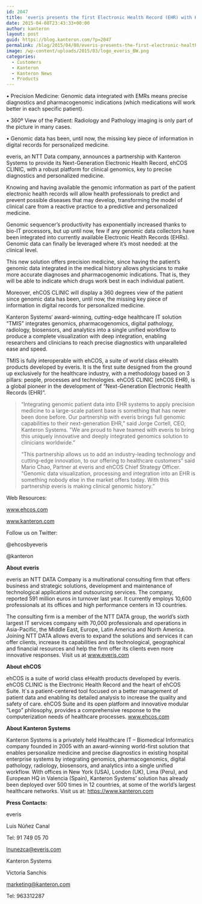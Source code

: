 ```yaml
---
id: 2047
title: 'everis presents the first Electronic Health Record (EHR) with Kanteron‘s clinical genomic capabilities'
date: 2015-04-08T23:43:33+00:00
author: kanteron
layout: post
guid: https://blog.kanteron.com/?p=2047
permalink: /blog/2015/04/08/everis-presents-the-first-electronic-health-record-ehr-with-clinical-genomic-capabilities/
image: /wp-content/uploads/2015/03/logo_everis_BW.png
categories:
  - Customers
  - Kanteron
  - Kanteron News
  - Products
---
```

• Precision Medicine: Genomic data integrated with EMRs means precise diagnostics and pharmacogenomic indications (which medications will work better in each specific patient).

• 360º View of the Patient: Radiology and Pathology imaging is only part of the picture in many cases.

• Genomic data has been, until now, the missing key piece of information in digital records for personalized medicine.

everis, an NTT Data company, announces a partnership with Kanteron Systems to provide its Next-Generation Electronic Health Record, ehCOS CLINIC, with a robust platform for clinical genomics, key to precise diagnostics and personalized medicine.

Knowing and having available the genomic information as part of the patient electronic health records will allow health professionals to predict and prevent possible diseases that may develop, transforming the model of clinical care from a reactive practice to a predictive and personalized medicine.

Genomic sequencer’s productivity has exponentially increased thanks to bio-IT processors, but up until now, few if any genomic data collectors have been integrated into currently available Electronic Health Records (EHRs). Genomic data can finally be leveraged where it’s most needed: at the clinical level.

This new solution offers precision medicine, since having the patient’s genomic data integrated in the medical history allows physicians to make more accurate diagnoses and pharmacogenomic indications. That is, they will be able to indicate which drugs work best in each individual patient.

Moreover, ehCOS CLINIC will display a 360 degrees view of the patient since genomic data has been, until now, the missing key piece of information in digital records for personalized medicine.

Kanteron Systems‘ award-winning, cutting-edge healthcare IT solution “TMIS” integrates genomics, pharmacogenomics, digital pathology, radiology, biosensors, and analytics into a single unified workflow to produce a complete visualization with deep integration, enabling researchers and clinicians to reach precise diagnostics with unparalleled ease and speed.

TMIS is fully interoperable with ehCOS, a suite of world class eHealth products developed by everis. It is the first suite designed from the ground up exclusively for the healthcare industry, with a methodology based on 3 pillars: people, processes and technologies. ehCOS CLINIC (ehCOS EHR), is a global pioneer in the development of “Next-Generation Electronic Health Records (EHR)”.

> “Integrating genomic patient data into EHR systems to apply precision medicine to a large-scale patient base is something that has never been done before. Our partnership with everis brings full genomic capabilities to their next-generation EHR,” said Jorge Cortell, CEO, Kanteron Systems. "We are proud to have teamed with everis to bring this uniquely innovative and deeply integrated genomics solution to clinicians worldwide.”
> 
> “This partnership allows us to add an industry-leading technology and cutting-edge innovation, to our offering to healthcare customers” said Mario Chao, Partner at everis and ehCOS Chief Strategy Officer. “Genomic data visualization, processing and integration into an EHR is something nobody else in the market offers today. With this partnership everis is making clinical genomic history.”

Web Resources:
  
<a title="www.ehcos.com" href="https://www.ehcos.com" target="_blank">www.ehcos.com</a>
  
<a title="www.kanteron.com" href="https://www.kanteron.com" target="_blank">www.kanteron.com</a>

Follow us on Twitter:
  
@ehcosbyeveris
  
@kanteron

**About everis**

everis an NTT DATA Company is a multinational consulting firm that offers business and strategic solutions, development and maintenance of technological applications and outsourcing services. The company, reported 591 million euros in turnover last year. It currently employs 10,600 professionals at its offices and high performance centers in 13 countries.
  
The consulting firm is a member of the NTT DATA group, the world’s sixth largest IT services company with 70,000 professionals and operations in Asia-Pacific, the Middle East, Europe, Latin America and North America. Joining NTT DATA allows everis to expand the solutions and services it can offer clients, increase its capabilities and its technological, geographical and financial resources and help the firm offer its clients even more innovative responses. Visit us at www.everis.com

**About ehCOS**

ehCOS is a suite of world class eHealth products developed by everis. ehCOS CLINIC is the Electronic Health Record and the heart of ehCOS Suite. It´s a patient-centered tool focused on a better management of patient data and enabling its detailed analysis to increase the quality and safety of care. ehCOS Suite and its open platform and innovative modular “Lego” philosophy, provides a comprehensive response to the computerization needs of healthcare processes. www.ehcos.com

**About Kanteron Systems**

Kanteron Systems is a privately held Healthcare IT – Biomedical Informatics company founded in 2005 with an award-winning world-first solution that enables personalize medicine and precise diagnostics in existing hospital enterprise systems by integrating genomics, pharmacogenomics, digital pathology, radiology, biosensors, and analytics into a single unified workflow. With offices in New York (USA), London (UK), Lima (Peru), and European HQ in Valencia (Spain), Kanteron Systems’ solution has already been deployed over 500 times in 12 countries, at some of the world’s largest healthcare networks. Visit us at: https://www.kanteron.com
  
**Press Contacts:**

everis

Luis Núñez Canal
  
Tel: 91 749 05 70
  
lnunezca@everis.com

Kanteron Systems

Victoria Sanchis
  
marketing@kanteron.com
  
Tel: 963312287